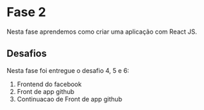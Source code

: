 # Fase 2
Nesta fase aprendemos como criar uma aplicação com React JS.

## Desafios
Nesta fase foi entregue o desafio 4, 5 e 6:
1. Frontend do facebook
1. Front de app github
1. Continuacao de Front de app github